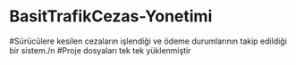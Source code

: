 # BasitTrafikCezas-Yonetimi
#Sürücülere kesilen cezaların işlendiği ve ödeme durumlarının takip edildiği bir sistem./n
#Proje dosyaları tek tek yüklenmiştir 
